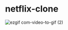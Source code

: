 # netflix-clone

![ezgif com-video-to-gif (2)](https://github.com/samettoprak/netflix-clone/assets/81929563/ccee2b60-1483-4ca1-9f87-ad2495ed49ce)
